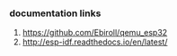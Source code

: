 ### documentation links

1. https://github.com/Ebiroll/qemu_esp32
2. http://esp-idf.readthedocs.io/en/latest/

